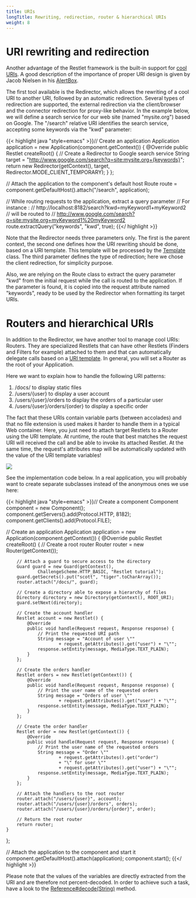 ```yaml
---
title: URIs
longTitle: Rewriting, redirection, router & hierarchical URIs
weight: 8
---
```

# URI rewriting and redirection

Another advantage of the Restlet framework is the built-in support for
[cool URIs](http://www.w3.org/Provider/Style/URI). A good description of
the importance of proper URI design is given by Jacob Nielsen in his
[AlertBox](http://www.useit.com/alertbox/990321.html).

The first tool available is the Redirector, which allows the rewriting
of a cool URI to another URI, followed by an automatic redirection.
Several types of redirection are supported, the external redirection via
the client/browser and the connector redirection for proxy-like
behavior. In the example below, we will define a search service for our
web site (named "mysite.org") based on Google. The "/search" relative
URI identifies the search service, accepting some keywords via the "kwd"
parameter:

{{< highlight java "style=emacs" >}}// Create an application
Application application = new Application(component.getContext()) {
    @Override
    public Restlet createRoot() {
        // Create a Redirector to Google search service
        String target =
           "http://www.google.com/search?q=site:mysite.org+{keywords}";
        return new Redirector(getContext(), target,
                Redirector.MODE_CLIENT_TEMPORARY);
    }
};

// Attach the application to the component's default host
Route route = component.getDefaultHost().attach("/search", application);

// While routing requests to the application, extract a query parameter
// For instance :
// http://localhost:8182/search?kwd=myKeyword1+myKeyword2
// will be routed to
// http://www.google.com/search?q=site:mysite.org+myKeyword1%20myKeyword2
route.extractQuery("keywords", "kwd", true);
{{</ highlight >}}

Note that the Redirector needs three parameters only. The first is the
parent context, the second one defines how the URI rewriting should be
done, based on a URI template. This template will be processed by the
[Template](api/org/restlet/util/Template.html) class. The third
parameter defines the type of redirection; here we chose the client
redirection, for simplicity purpose.

Also, we are relying on the Route class to extract the query parameter
"kwd" from the initial request while the call is routed to the
application. If the parameter is found, it is copied into the request
attribute named "keywords", ready to be used by the Redirector when
formatting its target URIs.

# Routers and hierarchical URIs

In addition to the Redirector, we have another tool to manage cool URIs:
Routers. They are specialized Restlets that can have other Restlets
(Finders and Filters for example) attached to them and that can
automatically delegate calls based on a [URI
template](https://tools.ietf.org/html/rfc6570). In general,
you will set a Router as the root of your Application.

Here we want to explain how to handle the following URI patterns:

1.  /docs/ to display static files
2.  /users/{user} to display a user account
3.  /users/{user}/orders to display the orders of a particular user
4.  /users/{user}/orders/{order} to display a specific order

The fact that these URIs contain variable parts (between accolades) and
that no file extension is used makes it harder to handle them in a
typical Web container. Here, you just need to attach target Restlets to
a Router using the URI template. At runtime, the route that best matches
the request URI will received the call and be able to invoke its
attached Restlet. At the same time, the request's attributes map will be
automatically updated with the value of the URI template variables!

![](../images/tutorial11.png)

See the implementation code below. In a real application, you will
probably want to create separate subclasses instead of the anonymous
ones we use here:

{{< highlight java "style=emacs" >}}// Create a component
Component component = new Component();
component.getServers().add(Protocol.HTTP, 8182);
component.getClients().add(Protocol.FILE);

// Create an application
Application application = new Application(component.getContext()) {
    @Override
    public Restlet createRoot() {
        // Create a root router
        Router router = new Router(getContext());

        // Attach a guard to secure access to the directory
        Guard guard = new Guard(getContext(),
                ChallengeScheme.HTTP_BASIC, "Restlet tutorial");
        guard.getSecrets().put("scott", "tiger".toCharArray());
        router.attach("/docs/", guard);

        // Create a directory able to expose a hierarchy of files
        Directory directory = new Directory(getContext(), ROOT_URI);
        guard.setNext(directory);

        // Create the account handler
        Restlet account = new Restlet() {
            @Override
            public void handle(Request request, Response response) {
                // Print the requested URI path
                String message = "Account of user \""
                        + request.getAttributes().get("user") + "\"";
                response.setEntity(message, MediaType.TEXT_PLAIN);
            }
        };

        // Create the orders handler
        Restlet orders = new Restlet(getContext()) {
            @Override
            public void handle(Request request, Response response) {
                // Print the user name of the requested orders
                String message = "Orders of user \""
                        + request.getAttributes().get("user") + "\"";
                response.setEntity(message, MediaType.TEXT_PLAIN);
            }
        };

        // Create the order handler
        Restlet order = new Restlet(getContext()) {
            @Override
            public void handle(Request request, Response response) {
                // Print the user name of the requested orders
                String message = "Order \""
                        + request.getAttributes().get("order")
                        + "\" for user \""
                        + request.getAttributes().get("user") + "\"";
                response.setEntity(message, MediaType.TEXT_PLAIN);
            }
        };

        // Attach the handlers to the root router
        router.attach("/users/{user}", account);
        router.attach("/users/{user}/orders", orders);
        router.attach("/users/{user}/orders/{order}", order);

        // Return the root router
        return router;
    }
};

// Attach the application to the component and start it
component.getDefaultHost().attach(application);
component.start();
{{</ highlight >}}

Please note that the values of the variables are directly extracted from
the URI and are therefore not percent-decoded. In order to achieve such
a task, have a look to the
[Reference\#decode(String)](api/org/restlet/data/Reference.html#decode(java.lang.String) "Reference#decode(String)")
method.
